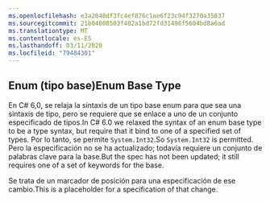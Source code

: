 ```yaml
---
ms.openlocfilehash: e3a2040df3fc4ef876c1ae6f23c94f3270a35837
ms.sourcegitcommit: 21b04008503f402a1bd72fd31496f5604bd8a6ad
ms.translationtype: MT
ms.contentlocale: es-ES
ms.lasthandoff: 03/11/2020
ms.locfileid: "79484301"
---
```

## <a name="enum-base-type"></a><span data-ttu-id="fe4b3-101">Enum (tipo base)</span><span class="sxs-lookup"><span data-stu-id="fe4b3-101">Enum Base Type</span></span>

<span data-ttu-id="fe4b3-102">En C# 6,0, se relaja la sintaxis de un tipo base enum para que sea una sintaxis de tipo, pero se requiere que se enlace a uno de un conjunto especificado de tipos.</span><span class="sxs-lookup"><span data-stu-id="fe4b3-102">In C# 6.0 we relaxed the syntax of an enum base type to be a type syntax, but require that it bind to one of a specified set of types.</span></span> <span data-ttu-id="fe4b3-103">Por lo tanto, se permite `System.Int32`.</span><span class="sxs-lookup"><span data-stu-id="fe4b3-103">So `System.Int32` is permitted.</span></span> <span data-ttu-id="fe4b3-104">Pero la especificación no se ha actualizado; todavía requiere un conjunto de palabras clave para la base.</span><span class="sxs-lookup"><span data-stu-id="fe4b3-104">But the spec has not been updated; it still requires one of a set of keywords for the base.</span></span>

<span data-ttu-id="fe4b3-105">Se trata de un marcador de posición para una especificación de ese cambio.</span><span class="sxs-lookup"><span data-stu-id="fe4b3-105">This is a placeholder for a specification of that change.</span></span>
